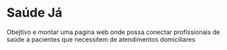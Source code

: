 # Saúde Já
Obejtivo e montar uma pagina web onde possa conectar profissionais de saúde a pacientes que necessitem de atendimentos domiciliares
